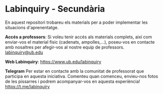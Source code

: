 # Labinquiry - Secundària
En aquest repositori trobareu els materials per a poder implementar les situacions d'aprenentatge.

**Accés a professors**: Si voleu tenir accés als materials complets, així com enviar-vos el material físic (cadenats, ampolles,...), poseu-vos en contacte amb nosaltres per afegir-vos al nostre equip de professors. labinquiry@ub.edu

**Web Labinquiry**: https://www.ub.edu/labinquiry

**Telegram** 
Per estar en contacte amb la comunitat de professorat que participa en aquesta iniciativa.
Comenteu quan comenceu, envieu-nos fotos de les pissarres i podrem acompanyar-vos en
aquesta experiència!
https://t.me/labinquiry
